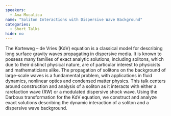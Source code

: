 ```yaml
---
speakers:
  - Ana Mucalica
name: "Soliton Interactions with Dispersive Wave Background"
categories:
  - Short Talks
hide: no
---
```

The Korteweg – de Vries (KdV) equation is a classical model for describing long surface gravity waves propagating in dispersive media. It is known to possess many families of exact analytic solutions, including solitons, which due to their distinct physical nature, are of particular interest to physicists and mathematicians alike. The propagation of solitons on the background of large-scale waves is a fundamental problem, with applications in fluid dynamics, nonlinear optics and condensed matter physics. This talk centers around construction and analysis of a soliton as it interacts with either a rarefaction wave (RW) or a modulated dispersive shock wave. Using the Darboux transformation for the KdV equation, we construct and analyze exact solutions describing the dynamic interaction of a soliton and a dispersive wave background.
